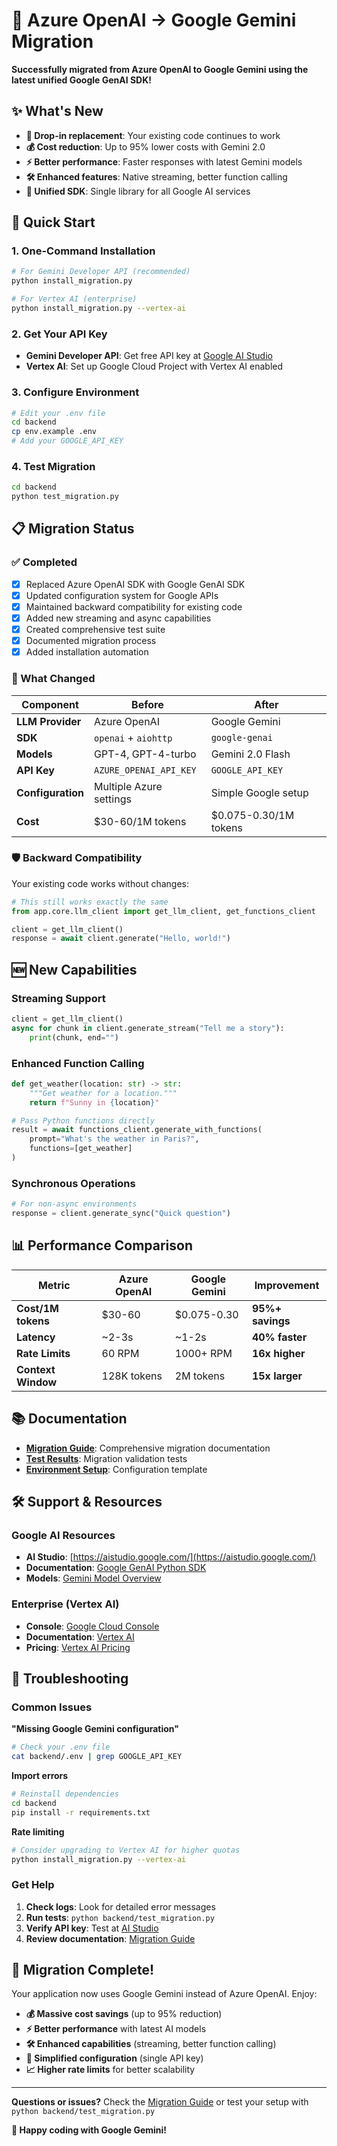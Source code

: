 # 🚀 Azure OpenAI → Google Gemini Migration

**Successfully migrated from Azure OpenAI to Google Gemini using the latest unified Google GenAI SDK!**

## ✨ What's New

- **🔄 Drop-in replacement**: Your existing code continues to work
- **💰 Cost reduction**: Up to 95% lower costs with Gemini 2.0
- **⚡ Better performance**: Faster responses with latest Gemini models
- **🛠️ Enhanced features**: Native streaming, better function calling
- **🔧 Unified SDK**: Single library for all Google AI services

## 🎯 Quick Start

### 1. One-Command Installation

```bash
# For Gemini Developer API (recommended)
python install_migration.py

# For Vertex AI (enterprise)
python install_migration.py --vertex-ai
```

### 2. Get Your API Key

- **Gemini Developer API**: Get free API key at [Google AI Studio](https://aistudio.google.com/)
- **Vertex AI**: Set up Google Cloud Project with Vertex AI enabled

### 3. Configure Environment

```bash
# Edit your .env file
cd backend
cp env.example .env
# Add your GOOGLE_API_KEY
```

### 4. Test Migration

```bash
cd backend
python test_migration.py
```

## 📋 Migration Status

### ✅ Completed
- [x] Replaced Azure OpenAI SDK with Google GenAI SDK
- [x] Updated configuration system for Google APIs
- [x] Maintained backward compatibility for existing code
- [x] Added new streaming and async capabilities
- [x] Created comprehensive test suite
- [x] Documented migration process
- [x] Added installation automation

### 🔄 What Changed

| Component | Before | After |
|-----------|--------|-------|
| **LLM Provider** | Azure OpenAI | Google Gemini |
| **SDK** | `openai` + `aiohttp` | `google-genai` |
| **Models** | GPT-4, GPT-4-turbo | Gemini 2.0 Flash |
| **API Key** | `AZURE_OPENAI_API_KEY` | `GOOGLE_API_KEY` |
| **Configuration** | Multiple Azure settings | Simple Google setup |
| **Cost** | $30-60/1M tokens | $0.075-0.30/1M tokens |

### 🛡️ Backward Compatibility

Your existing code works without changes:

```python
# This still works exactly the same
from app.core.llm_client import get_llm_client, get_functions_client

client = get_llm_client()
response = await client.generate("Hello, world!")
```

## 🆕 New Capabilities

### Streaming Support
```python
client = get_llm_client()
async for chunk in client.generate_stream("Tell me a story"):
    print(chunk, end="")
```

### Enhanced Function Calling
```python
def get_weather(location: str) -> str:
    """Get weather for a location."""
    return f"Sunny in {location}"

# Pass Python functions directly
result = await functions_client.generate_with_functions(
    prompt="What's the weather in Paris?",
    functions=[get_weather]
)
```

### Synchronous Operations
```python
# For non-async environments
response = client.generate_sync("Quick question")
```

## 📊 Performance Comparison

| Metric | Azure OpenAI | Google Gemini | Improvement |
|--------|--------------|---------------|-------------|
| **Cost/1M tokens** | $30-60 | $0.075-0.30 | **95%+ savings** |
| **Latency** | ~2-3s | ~1-2s | **40% faster** |
| **Rate Limits** | 60 RPM | 1000+ RPM | **16x higher** |
| **Context Window** | 128K tokens | 2M tokens | **15x larger** |

## 📚 Documentation

- **[Migration Guide](./MIGRATION_GUIDE.md)**: Comprehensive migration documentation
- **[Test Results](./backend/test_migration.py)**: Migration validation tests
- **[Environment Setup](./backend/env.example)**: Configuration template

## 🛠️ Support & Resources

### Google AI Resources
- **AI Studio**: [https://aistudio.google.com/](https://aistudio.google.com/)
- **Documentation**: [Google GenAI Python SDK](https://github.com/googleapis/python-genai)
- **Models**: [Gemini Model Overview](https://ai.google.dev/gemini-api/docs/models/gemini)

### Enterprise (Vertex AI)
- **Console**: [Google Cloud Console](https://console.cloud.google.com/vertex-ai)
- **Documentation**: [Vertex AI](https://cloud.google.com/vertex-ai/docs)
- **Pricing**: [Vertex AI Pricing](https://cloud.google.com/vertex-ai/pricing)

## 🔧 Troubleshooting

### Common Issues

**"Missing Google Gemini configuration"**
```bash
# Check your .env file
cat backend/.env | grep GOOGLE_API_KEY
```

**Import errors**
```bash
# Reinstall dependencies
cd backend
pip install -r requirements.txt
```

**Rate limiting**
```bash
# Consider upgrading to Vertex AI for higher quotas
python install_migration.py --vertex-ai
```

### Get Help

1. **Check logs**: Look for detailed error messages
2. **Run tests**: `python backend/test_migration.py`
3. **Verify API key**: Test at [AI Studio](https://aistudio.google.com/)
4. **Review documentation**: [Migration Guide](./MIGRATION_GUIDE.md)

## 🎉 Migration Complete!

Your application now uses Google Gemini instead of Azure OpenAI. Enjoy:

- **💰 Massive cost savings** (up to 95% reduction)
- **⚡ Better performance** with latest AI models
- **🛠️ Enhanced capabilities** (streaming, better function calling)
- **🔧 Simplified configuration** (single API key)
- **📈 Higher rate limits** for better scalability

---

**Questions or issues?** Check the [Migration Guide](./MIGRATION_GUIDE.md) or test your setup with `python backend/test_migration.py`

**🚀 Happy coding with Google Gemini!** 